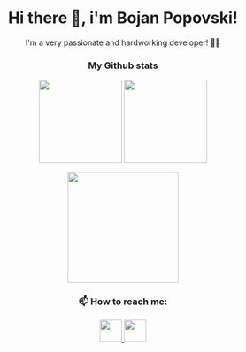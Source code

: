 <h1 align="center">
  Hi there 👋, i'm Bojan Popovski!
</h1>

<p align="center">
  I'm a very passionate and hardworking developer! 👨‍💻
</p>

<h3 align="center">
  My Github stats
</h3>

<p align="center">
  <img height="150" src="https://github-readme-stats.vercel.app/api?username=&theme=dark&count_private=true&show_icons=true"/>
  <img height="150" src="https://github-readme-stats.vercel.app/api/top-langs/?username=Booyan15&theme=react&layout=compact"/>
</p>

<p align="center">
  <img height="200" src="https://github-readme-streak-stats.herokuapp.com/?user=Booyan15&theme=dark&background=0d1117&date_format=M%20j%5B%2C%20Y%5D"/>
</p>

<h3 align="center">
  📫 How to reach me:
</h3>

<p align="center">
  <a href="mailto:ejordancho@gmail.com">
    <img height="40" src="https://user-images.githubusercontent.com/75941337/185814665-e834706f-b369-4043-9d29-b1a29bdbc4f1.png"/>
  </a>
  <a href="https://www.linkedin.com/in/jordancho-eftimov-010525212/">
    <img height="40" src="https://user-images.githubusercontent.com/75941337/185814731-f6942776-d103-4f94-9c01-c59de32fa98d.png"/>
  </a>
</p>
